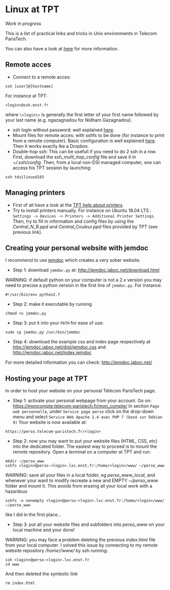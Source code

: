 # Linux at TPT
_Work in progress_

This is a list of practical links and tricks in Unix environments in Telecom ParisTech.

You can also have a look at [here](https://github.com/TomDLT/TPT) for more information.

## Remote acces
- Connect to a remote acces: 
````
ssh [user]@[hostname]
````
For instance at TPT: 
````
<login>@ssh.enst.fr
````
where `\<login\>` is generally the first letter of your first name followed by your last name (e.g. ngazagnadou for Nidham Gazagnadou). 
- ssh login without password: well explained [here](http://www.linuxproblem.org/art_9.html).
- Mount files for remote acces: with sshfs to be done (for instance to print from a remote computer). Basic configuration is well explained [here](https://doc.ubuntu-fr.org/sshfs). Then it works exactly lke a Dropbox.
- Double-hop ssh: This can be usefull if you need to do 2 ssh in a row. First, download the _ssh_multi_hop_config_ file and save it in _~/.ssh/config_. Then, from a local non-DSI managed computer, one can access his TPT session by launching:
```
ssh tdsilinuxd103
```

## Managing printers
- First of all have a look at the [TPT help about printers](https://www.telecom-paristech.fr/vivre-ecole/services-numeriques-dsi/imprimantes-multifonctions/impression-centralisee/imprimer-depuis-gnulinux.html).
- Try to install printers manually. For instance on Ubuntu 18.04 LTS : `Settings -> Devices -> Printers -> Additional Printer Settings`. Then, try to fill in information and config files by using the _Central_N_B.ppd_ and _Central_Couleur.ppd_ files provided by TPT (see previous link).

## Creating your personal website with jemdoc
I recommend to use [jemdoc](http://jemdoc.jaboc.net/) which creates a very sober website.
- Step 1: download `jemdoc.py` at:
http://jemdoc.jaboc.net/download.html

WARNING: if default python on your computer is not a 2.x version you may need to precise a python version in the first line of `jemdoc.py`. For instance:
```
#!/usr/bin/env python2.7
```

- Step 2: make it executable by running
```
chmod +x jemdoc.py
```

- Step 3: put it into your `PATH` for ease of use:
```
sudo cp jemdoc.py /usr/bin/jemdoc
```

- Step 4: download the example css and index page respectively at 
http://jemdoc.jaboc.net/dist/jemdoc.css
and 
http://jemdoc.jaboc.net/index.jemdoc

For more detailed information you can check:
http://jemdoc.jaboc.net/


## Hosting your page at TPT
In order to host your website on your personal Télécom ParisTech page.
- Step 1: activate your personal webpage from your account. Go on:
https://moncompte.telecom-paristech.fr/mon_compte/
In section `Page web personnelle`, under `Service page perso` click on the drop-down menu and select `Service Web Apache 2.4 avec PHP 7 (basé sur Débian 9)`
Your website is now available at:
```
https://perso.telecom-paristech.fr/<login>
```

- Step 2: now you may want to put your website files (HTML, CSS, etc) into the dedicated folder. The easiest way to proceed is to mount the remote repository.
Open a terminal on a computer at TPT and run:
```
mkdir ~/perso_www
sshfs <login>@perso-<login>.lxc.enst.fr:/home/<login>/www/ ~/perso_www
```

WARNING: save all your files in a local folder, eg _perso_www_local_, and whenever your want to modify recreate a new and EMPTY _~/perso_www_ folder and mount it. This avoids from erasing all your local work with a hazardous 
```
sshfs -o nonempty <login>@perso-<login>.lxc.enst.fr:/home/<login>/www/ ~/perso_www
```
like I did in the first place...

- Step 3: put all your website files and subfolders into _perso_www_ on your local machine and your done!

WARNING: you may face a problem deleting the previous _index.html_ file from your local computer. I solved this issue by connecting to my remote website repository _/home/<login>/www/_  by ssh running:

```
ssh <login>@perso-<login>.lxc.enst.fr
cd www
```
And then deleted the symbolic link
```
rm index.html
```
